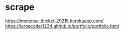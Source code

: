 # scrape

https://immense-thicket-29215.herokuapp.com/
https://jorgecoder1234.github.io/portfolio/portfolio.html
